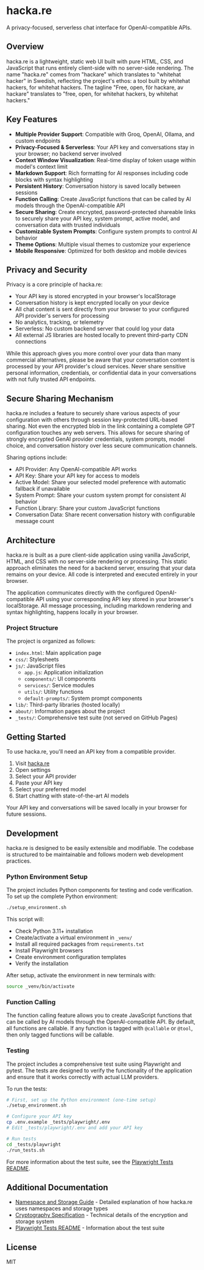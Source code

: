 # hacka.re

A privacy-focused, serverless chat interface for OpenAI-compatible APIs.

## Overview

hacka.re is a lightweight, static web UI built with pure HTML, CSS, and JavaScript that runs entirely client-side with no server-side rendering. The name "hacka.re" comes from "hackare" which translates to "whitehat hacker" in Swedish, reflecting the project's ethos: a tool built by whitehat hackers, for whitehat hackers. The tagline "Free, open, för hackare, av hackare" translates to "free, open, for whitehat hackers, by whitehat hackers."

## Key Features

- **Multiple Provider Support**: Compatible with Groq, OpenAI, Ollama, and custom endpoints
- **Privacy-Focused & Serverless**: Your API key and conversations stay in your browser; no backend server involved
- **Context Window Visualization**: Real-time display of token usage within model's context limit
- **Markdown Support**: Rich formatting for AI responses including code blocks with syntax highlighting
- **Persistent History**: Conversation history is saved locally between sessions
- **Function Calling**: Create JavaScript functions that can be called by AI models through the OpenAI-compatible API
- **Secure Sharing**: Create encrypted, password-protected shareable links to securely share your API key, system prompt, active model, and conversation data with trusted individuals
- **Customizable System Prompts**: Configure system prompts to control AI behavior
- **Theme Options**: Multiple visual themes to customize your experience
- **Mobile Responsive**: Optimized for both desktop and mobile devices

## Privacy and Security

Privacy is a core principle of hacka.re:

- Your API key is stored encrypted in your browser's localStorage
- Conversation history is kept encrypted locally on your device
- All chat content is sent directly from your browser to your configured API provider's servers for processing
- No analytics, tracking, or telemetry
- Serverless: No custom backend server that could log your data
- All external JS libraries are hosted locally to prevent third-party CDN connections

While this approach gives you more control over your data than many commercial alternatives, please be aware that your conversation content is processed by your API provider's cloud services. Never share sensitive personal information, credentials, or confidential data in your conversations with not fully trusted API endpoints.

## Secure Sharing Mechanism

hacka.re includes a feature to securely share various aspects of your configuration with others through session key-protected URL-based sharing. Not even the encrypted blob in the link containing a complete GPT configuration touches any web servers. This allows for secure sharing of strongly encrypted GenAI provider credentials, system prompts, model choice, and conversation history over less secure communication channels.

Sharing options include:
- API Provider: Any OpenAI-compatible API works
- API Key: Share your API key for access to models
- Active Model: Share your selected model preference with automatic fallback if unavailable
- System Prompt: Share your custom system prompt for consistent AI behavior
- Function Library: Share your custom JavaScript functions
- Conversation Data: Share recent conversation history with configurable message count

## Architecture

hacka.re is built as a pure client-side application using vanilla JavaScript, HTML, and CSS with no server-side rendering or processing. This static approach eliminates the need for a backend server, ensuring that your data remains on your device. All code is interpreted and executed entirely in your browser.

The application communicates directly with the configured OpenAI-compatible API using your corresponding API key stored in your browser's localStorage. All message processing, including markdown rendering and syntax highlighting, happens locally in your browser.

### Project Structure

The project is organized as follows:

- `index.html`: Main application page
- `css/`: Stylesheets
- `js/`: JavaScript files
  - `app.js`: Application initialization
  - `components/`: UI components
  - `services/`: Service modules
  - `utils/`: Utility functions
  - `default-prompts/`: System prompt components
- `lib/`: Third-party libraries (hosted locally)
- `about/`: Information pages about the project
- `_tests/`: Comprehensive test suite (not served on GitHub Pages)

## Getting Started

To use hacka.re, you'll need an API key from a compatible provider.

1. Visit [hacka.re](https://hacka.re/)
2. Open settings
3. Select your API provider
4. Paste your API key
5. Select your preferred model
6. Start chatting with state-of-the-art AI models

Your API key and conversations will be saved locally in your browser for future sessions.

## Development

hacka.re is designed to be easily extensible and modifiable. The codebase is structured to be maintainable and follows modern web development practices.

### Python Environment Setup

The project includes Python components for testing and code verification. To set up the complete Python environment:

```bash
./setup_environment.sh
```

This script will:
- Check Python 3.11+ installation
- Create/activate a virtual environment in `_venv/`
- Install all required packages from `requirements.txt`
- Install Playwright browsers
- Create environment configuration templates
- Verify the installation

After setup, activate the environment in new terminals with:
```bash
source _venv/bin/activate
```

### Function Calling

The function calling feature allows you to create JavaScript functions that can be called by AI models through the OpenAI-compatible API. By default, all functions are callable. If any function is tagged with `@callable` or `@tool`, then only tagged functions will be callable.


### Testing

The project includes a comprehensive test suite using Playwright and pytest. The tests are designed to verify the functionality of the application and ensure that it works correctly with actual LLM providers.

To run the tests:

```bash
# First, set up the Python environment (one-time setup)
./setup_environment.sh

# Configure your API key
cp .env.example _tests/playwright/.env
# Edit _tests/playwright/.env and add your API key

# Run tests
cd _tests/playwright
./run_tests.sh
```

For more information about the test suite, see the [Playwright Tests README](_tests/playwright/README.md).

## Additional Documentation

- [Namespace and Storage Guide](NAMESPACE_GUIDE.md) - Detailed explanation of how hacka.re uses namespaces and storage types
- [Cryptography Specification](CRYPTO_SPEC.md) - Technical details of the encryption and storage system
- [Playwright Tests README](_tests/playwright/README.md) - Information about the test suite

## License

MIT
